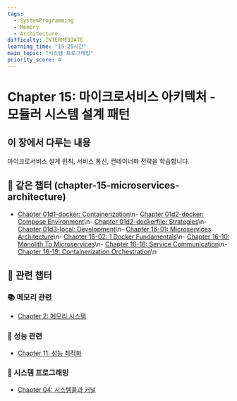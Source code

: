 ```yaml
---
tags:
  - SystemProgramming
  - Memory
  - Architecture
difficulty: INTERMEDIATE
learning_time: "15-25시간"
main_topic: "시스템 프로그래밍"
priority_score: 4
---
```


# Chapter 15: 마이크로서비스 아키텍처 - 모듈러 시스템 설계 패턴

## 이 장에서 다루는 내용

마이크로서비스 설계 원칙, 서비스 통신, 컨테이너화 전략을 학습합니다.

## 📂 같은 챕터 (chapter-15-microservices-architecture)

- [Chapter 01d1-docker: Containerization](./01d1-docker-containerization.md)\n- [Chapter 01d2-docker: Compose Environment](./01d2-docker-compose-environment.md)\n- [Chapter 01d2-dockerfile: Strategies](./01d2-dockerfile-strategies.md)\n- [Chapter 01d3-local: Development](./01d3-local-development.md)\n- [Chapter 16-01: Microservices Architecture](./16-01-microservices-architecture.md)\n- [Chapter 16-02: 1 Docker Fundamentals](./16-02-1-docker-fundamentals.md)\n- [Chapter 16-10: Monolith To Microservices](./16-10-monolith-to-microservices.md)\n- [Chapter 16-16: Service Communication](./16-16-service-communication.md)\n- [Chapter 16-19: Containerization Orchestration](./16-19-containerization-orchestration.md)\n

## 🔗 관련 챕터

### 📚 메모리 관련

- [Chapter 2: 메모리 시스템](../chapter-03-memory-system-system/index.md)

### 🚀 성능 관련  

- [Chapter 11: 성능 최적화](../chapter-11-performance-optimization/index.md)

### 🔧 시스템 프로그래밍

- [Chapter 04: 시스템콜과 커널](../chapter-04-syscall-kernel/index.md)
